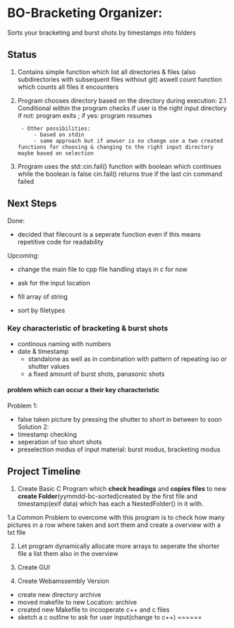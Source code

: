 # BO-Bracketing Organizer:

Sorts your bracketing and burst shots by timestamps into folders

## Status

1. Contains simple function which list all directories & files (also subdirectories with subsequent files without git) aswell count function which counts all files it encounters
2. Program chooses directory based on the directory during execution:
    2.1 Conditional within the program checks if user is the right input directory
        if not: program exits ; if yes: program resumes

        - Other possibilities: 
            - based on stdin 
            - same approach but if anwser is no change use a two created functions for choosing & changing to the right input directory maybe based on selection

3. Program uses the std::cin.fail() function with boolean which continues while the boolean is false
    cin.fail() returns true if the last cin command failed

## Next Steps

Done:
- decided that filecount is a seperate function even if this means repetitive code for readability

Upcoming:
- change the main file to cpp file handling stays in c for now
- ask for the input location

- fill array of string
- sort by filetypes

### Key characteristic of bracketing & burst shots

- continous naming with numbers
- date & timestamp
    - standalone as well as in combination with pattern of repeating iso or shutter values 
    - a fixed amount of burst shots, panasonic shots
#### problem which can occur a their key characteristic

Problem 1:
- false taken picture by pressing the shutter to short in between to soon
Solution 2: 
- timestamp checking
- seperation of too short shots
- preselection modus of input material: burst modus, bracketing modus 
## Project Timeline
1. Create Basic C Program which  **check headings** and **copies files** to new **create Folder**(yymmdd-bc-sorted)created by the first file and timestamp(exif data) which has each a NestedFolder() in it with.

1.a Common Problem to overcome with this program is to check how many pictures in a row where taken and sort them and create a overview with a txt file

2. Let program dynamically allocate more arrays to seperate the shorter file a list them also in the overview

3. Create GUI
4. Create Webamssembly Version

- create new directory archive
- moved makefile to new Location: archive
- created new Makefile to incooperate c++ and c files
- sketch a c outline to ask for user input(change to c++)
======